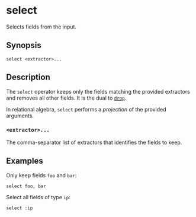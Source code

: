 # select

Selects fields from the input.

## Synopsis

```
select <extractor>...
```

## Description

The `select` operator keeps only the fields matching the provided extractors and
removes all other fields. It is the dual to [`drop`](drop.md).

In relational algebra, `select` performs a *projection* of the provided
arguments.

### `<extractor>...`

The comma-separator list of extractors that identifies the fields to keep.

## Examples

Only keep fields `foo` and `bar`:

```
select foo, bar
```

Select all fields of type `ip`:

```
select :ip
```
